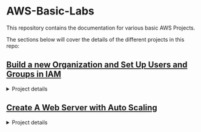 # AWS-Basic-Labs
This repository contains the documentation for various basic AWS Projects. 

The sections below will cover the details of the different projects in this repo:

## [Build a new Organization and Set Up Users and Groups in IAM](IAM/Build-A-New-Organization-in-IAM.md)
<details>
  <summary>Project details</summary>
  This project consists of 4 sections:
  
  * Create a new AWS account to manage the Organization
  * Build the OU structure for the Organization
  * Create User Groups in IAM
  * Create User Accounts and Assign to appropriate Groups

  This project demonstrates proficiency in AWS Organizations and IAM, using the AWS Console, CLI and CloudFormation.

  **Note**: The IAM structure built during this project will be referenced in future AWS projects.
</details>

## [Create A Web Server with Auto Scaling](/Create-Web-Server-With-Auto-Scaling/Build-a-Web-Server-Behind-With-Auto-Scaling.md)
<details>
  <summary>Project details</summary>
  This project consists of 8 sections:

  * Create a VPC
  * Create a series of S3 buckets with replication for the web server to access
  * Create a security group for the web server to allow HTTP and HTTPS access
  * Create an EC2 instance and set up Apache Web Server
  * Connect the web server to the S3 buckets
  * Set up an Auto Scaling group
  * Stress test the web server to test the functionality of the Auto Scaling group
  * Remove AWS assets to avoid recurring charges, and to clean up other remnants from the project.
  
  This project demonstrates proficiency in setting up live EC2 instances with web access, S3 buckts and Auto Scaling groups.
</details>
